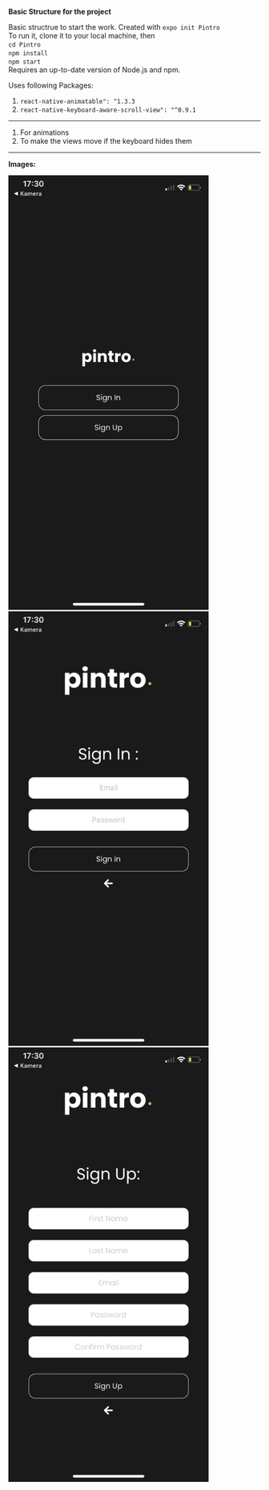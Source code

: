 **Basic Structure for the project**

Basic structrue to start the work. Created with `expo init Pintro`  <br>
To run it, clone it to your local machine, then <br>
 `cd Pintro`  <br>
 `npm install` <br>
 `npm start` <br>
 Requires an up-to-date version of Node.js and npm.
 


Uses following Packages: <br>
1) ` react-native-animatable": ^1.3.3 ` <br>
2) `react-native-keyboard-aware-scroll-view": "^0.9.1`

----------------------------------------

1) For animations
2) To make the views move if the keyboard hides them

-----------------

**Images:**

<img src="ReadMeImages/IMG_8830.PNG" alt="alt text" width="400" height="866">
<img src="ReadMeImages/IMG_8831.PNG" alt="alt text" width="400" height="866">
<img src="ReadMeImages/IMG_8832.PNG" alt="alt text" width="400" height="866">
